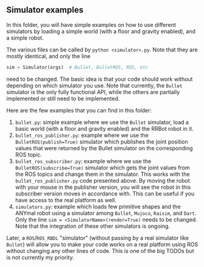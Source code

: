 ## Simulator examples

In this folder, you will have simple examples on how to use different simulators by loading a simple world (with a 
floor and gravity enabled), and a simple robot.

The various files can be called by `python <simulator>.py`. Note that they are mostly identical, and only the line 

```python
sim = Simulator(args)  # Bullet, BulletROS, ROS, etc
```

need to be changed. The basic idea is that your code should work without depending on which simulator you use. Note 
that currently, the `Bullet` simulator is the only fully functional API, while the others are partially implemented 
or still need to be implemented.

Here are the few examples that you can find in this folder:
1. `bullet.py`: simple example where we use the `Bullet` simulator, load a basic world (with a floor and gravity 
enabled) and the RRBot robot in it.
2. `bullet_ros_publisher.py`: example where we use the `BulletROS(publish=True)` simulator which publishes the 
joint position values that were returned by the Bullet simulator on the corresponding ROS topic.
3. `bullet_ros_subscriber.py`: example where we use the `BulletROS(subscribe=True)` simulator which gets the joint 
values from the ROS topics and change them in the simulator. This works with the `bullet_ros_publisher.py` code 
presented above. By moving the robot with your mouse in the publisher version, you will see the robot in this 
subscriber version moves in accordance with. This can be useful if you have access to the real platform as well.
4. `simulators.py`: example which loads few primitive shapes and the ANYmal robot using a simulator among `Bullet`, 
`Mujoco`, `Raisim`, and `Dart`. Only the line `sim = <SimulatorName>(render=True)` needs to be changed. Note that 
the integration of these other simulators is ongoing.

Later, a `ROS`/`ROS_RBDL` "simulator" (without passing by a real simulator like `Bullet`) will allow you to make 
your code works on a real platform using ROS without changing any other lines of code. This is one of the big 
TODOs but is not currently my priority.
